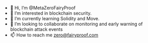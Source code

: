 - 👋 Hi, I’m @MetaZeroFairyProof
- 👀 I’m interested in blockchain security.
- 🌱 I’m currently learning Solidity and Move.
- 💞️ I’m looking to collaborate on monitoring and early warning of blockchain attack events
- 📫 How to reach me zero@fairyproof.com

<!---
MetaZeroFairyProof/MetaZeroFairyProof is a ✨ special ✨ repository because its `README.md` (this file) appears on your GitHub profile.
You can click the Preview link to take a look at your changes.
--->
